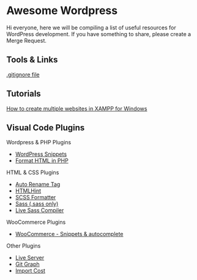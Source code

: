 # Awesome Wordpress

Hi everyone, here we will be compiling a list of useful resources for WordPress development. If you have something to share, please create a Merge Request.

## Tools & Links

[.gitignore file](https://github.com/github/gitignore/blob/main/WordPress.gitignore)

## Tutorials

[How to create multiple websites in XAMPP for Windows](/multiple-websites-xampp-windows.md)

## Visual Code Plugins

Wordpress & PHP Plugins
- [WordPress Snippets](https://marketplace.visualstudio.com/items?itemName=wordpresstoolbox.wordpress-toolbox)
- [Format HTML in PHP](https://marketplace.visualstudio.com/items?itemName=rifi2k.format-html-in-php)

HTML & CSS Plugins
- [Auto Rename Tag](https://marketplace.visualstudio.com/items?itemName=formulahendry.auto-rename-tag)
- [HTMLHint](https://marketplace.visualstudio.com/items?itemName=mkaufman.HTMLHint)
- [SCSS Formatter](https://marketplace.visualstudio.com/items?itemName=sibiraj-s.vscode-scss-formatter)
- [Sass (.sass only)](https://marketplace.visualstudio.com/items?itemName=Syler.sass-indented)
- [Live Sass Compiler](https://marketplace.visualstudio.com/items?itemName=ritwickdey.live-sass)

WooCommerce Plugins
- [WooCommerce - Snippets & autocomplete](https://marketplace.visualstudio.com/items?itemName=claudiosanches.woocommerce)

Other Plugins
- [Live Server](https://marketplace.visualstudio.com/items?itemName=ritwickdey.LiveServer)
- [Git Graph](https://marketplace.visualstudio.com/items?itemName=mhutchie.git-graph)
- [Import Cost](https://marketplace.visualstudio.com/items?itemName=wix.vscode-import-cost)
